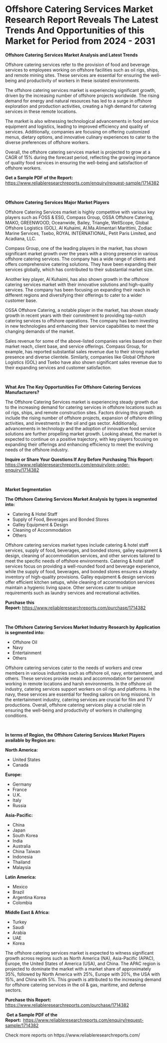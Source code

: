 <p><h1>Offshore Catering Services Market Research Report Reveals The Latest Trends And Opportunities of this Market for Period from 2024 - 2031</h1></p><p><strong>Offshore Catering Services Market Analysis and Latest Trends</strong></p>
<p><p>Offshore catering services refer to the provision of food and beverage services to employees working on offshore facilities such as oil rigs, ships, and remote mining sites. These services are essential for ensuring the well-being and productivity of workers in these isolated environments.</p><p>The offshore catering services market is experiencing significant growth, driven by the increasing number of offshore projects worldwide. The rising demand for energy and natural resources has led to a surge in offshore exploration and production activities, creating a high demand for catering services in these remote locations.</p><p>The market is also witnessing technological advancements in food service equipment and logistics, leading to improved efficiency and quality of services. Additionally, companies are focusing on offering customized menus, dietary options, and innovative culinary experiences to cater to the diverse preferences of offshore workers.</p><p>Overall, the offshore catering services market is projected to grow at a CAGR of 15% during the forecast period, reflecting the growing importance of quality food services in ensuring the well-being and satisfaction of offshore workers.</p></p>
<p><strong>Get a Sample PDF of the Report:&nbsp;</strong> <a href="https://www.reliableresearchreports.com/enquiry/request-sample/1714382">https://www.reliableresearchreports.com/enquiry/request-sample/1714382</a></p>
<p>&nbsp;</p>
<p><strong>Offshore Catering Services Major Market Players</strong></p>
<p><p>Offshore Catering Services market is highly competitive with various key players such as FOSS & ESG, Compass Group, OSSA Offshore Catering, MAKO, GREENWOOD, Oceanwide, Bailey, Triangle, WellScope, Global Offshore Logistics (GOL), Al Kuhaimi, Al.Ma.Alimentari Marittimi, Zodiac Marine Services, Tsebo, ROYAL INTERNATIONAL, Petit Paris Limited, and Acadiana, LLC.</p><p>Compass Group, one of the leading players in the market, has shown significant market growth over the years with a strong presence in various offshore catering services. The company has a wide range of clients and offers comprehensive catering solutions. They have been expanding their services globally, which has contributed to their substantial market size.</p><p>Another key player, Al Kuhaimi, has also shown growth in the offshore catering services market with their innovative solutions and high-quality services. The company has been focusing on expanding their reach in different regions and diversifying their offerings to cater to a wider customer base.</p><p>OSSA Offshore Catering, a notable player in the market, has shown steady growth in recent years with their commitment to providing top-notch catering services to offshore operations. The company has been investing in new technologies and enhancing their service capabilities to meet the changing demands of the market.</p><p>Sales revenue for some of the above-listed companies varies based on their market reach, client base, and service offerings. Compass Group, for example, has reported substantial sales revenue due to their strong market presence and diverse clientele. Similarly, companies like Global Offshore Logistics (GOL) and Tsebo have also shown significant sales revenue due to their expanding services and customer satisfaction.</p></p>
<p>&nbsp;</p>
<p><strong>What Are The Key Opportunities For Offshore Catering Services Manufacturers?</strong></p>
<p><p>The Offshore Catering Services market is experiencing steady growth due to the increasing demand for catering services in offshore locations such as oil rigs, ships, and remote construction sites. Factors driving this growth include the rising number of offshore projects, expansion of offshore drilling activities, and investments in the oil and gas sector. Additionally, advancements in technology and the adoption of innovative food service solutions are further propelling market growth. Looking ahead, the market is expected to continue on a positive trajectory, with key players focusing on expanding their offerings and enhancing efficiency to meet the evolving needs of the offshore industry.</p></p>
<p><strong>Inquire or Share Your Questions If Any Before Purchasing This Report:</strong> <a href="https://www.reliableresearchreports.com/enquiry/pre-order-enquiry/1714382">https://www.reliableresearchreports.com/enquiry/pre-order-enquiry/1714382</a></p>
<p>&nbsp;</p>
<p><strong>Market Segmentation</strong></p>
<p><strong>The Offshore Catering Services Market Analysis by types is segmented into:</strong></p>
<p><ul><li>Catering & Hotel Staff</li><li>Supply of Food, Beverages and Bonded Stores</li><li>Galley Equipment & Design</li><li>Cleaning of Accommodation</li><li>Others</li></ul></p>
<p><p>Offshore catering services market types include catering & hotel staff services, supply of food, beverages, and bonded stores, galley equipment & design, cleaning of accommodation services, and other services tailored to meet the specific needs of offshore environments. Catering & hotel staff services focus on providing a well-rounded food and beverage experience, while the supply of food, beverages, and bonded stores ensures a steady inventory of high-quality provisions. Galley equipment & design services offer efficient kitchen setups, while cleaning of accommodation services maintain a hygienic living space. Other services cater to unique requirements such as laundry services and recreational activities.</p></p>
<p><strong>Purchase this Report:&nbsp;</strong><a href="https://www.reliableresearchreports.com/purchase/1714382">https://www.reliableresearchreports.com/purchase/1714382</a></p>
<p>&nbsp;</p>
<p><strong>The Offshore Catering Services Market Industry Research by Application is segmented into:</strong></p>
<p><ul><li>Offshore Oil</li><li>Navy</li><li>Entertainment</li><li>Others</li></ul></p>
<p><p>Offshore catering services cater to the needs of workers and crew members in various industries such as offshore oil, navy, entertainment, and others. These services provide meals and accommodation for personnel working in remote locations and harsh environments. In the offshore oil industry, catering services support workers on oil rigs and platforms. In the navy, these services are essential for feeding sailors on long missions. In the entertainment industry, catering services are crucial for film and TV productions. Overall, offshore catering services play a crucial role in ensuring the well-being and productivity of workers in challenging conditions.</p></p>
<p>&nbsp;</p>
<p><strong>In terms of Region, the Offshore Catering Services Market Players available by Region are:</strong></p>
<p>
    <p> <strong> North America: </strong>
        <ul>
            <li>United States</li>
            <li>Canada</li>
        </ul>
        </p> 
    <p> <strong> Europe: </strong>
        <ul>
            <li>Germany</li>
            <li>France</li>
            <li>U.K.</li>
            <li>Italy</li>
            <li>Russia</li>
        </ul>
        </p> 
    <p> <strong> Asia-Pacific: </strong>
        <ul>
            <li>China</li>
            <li>Japan</li>
            <li>South Korea</li>
            <li>India</li>
            <li>Australia</li>
            <li>China Taiwan</li>
            <li>Indonesia</li>
            <li>Thailand</li>
            <li>Malaysia</li>
        </ul>
        </p> 
    <p> <strong> Latin America: </strong>
        <ul>
            <li>Mexico</li>
            <li>Brazil</li>
            <li>Argentina Korea</li>
            <li>Colombia</li>
        </ul>
        </p> 
    <p> <strong> Middle East & Africa: </strong>
        <ul>
            <li>Turkey</li>
            <li>Saudi</li>
            <li>Arabia</li>
            <li>UAE</li>
            <li>Korea</li>
        </ul>
    </p>
    </p>
<p><p>The offshore catering services market is expected to witness significant growth across regions such as North America (NA), Asia-Pacific (APAC), Europe, the United States of America (USA), and China. The APAC region is projected to dominate the market with a market share of approximately 35%, followed by North America with 25%, Europe with 20%, the USA with 15%, and China with 5%. This growth is attributed to the increasing demand for offshore catering services in the oil & gas, maritime, and defense sectors.</p></p>
<p><strong>Purchase this Report: </strong><a href="https://www.reliableresearchreports.com/purchase/1714382">https://www.reliableresearchreports.com/purchase/1714382</a></p>
<p>&nbsp;<strong>Get a Sample PDF of the Report:&nbsp;&nbsp;</strong><a href="https://www.reliableresearchreports.com/enquiry/request-sample/1714382">https://www.reliableresearchreports.com/enquiry/request-sample/1714382</a></p>
<p><strong></strong></p>
<p>Check more reports on https://www.reliableresearchreports.com/</p>